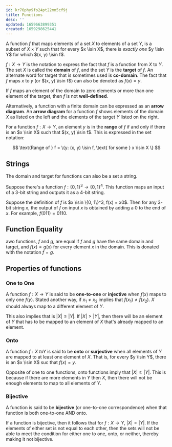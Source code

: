 ```yaml
---
id: kr76phy9fo24pt22mn5cf9j
title: Functions
desc: ''
updated: 1659663899351
created: 1659298625441
---
```


A function $f$ that maps elements of a set $X$ to elements of a set $Y$, is a subset of $X \times Y$ such that for every $x \isin X$, there is _exactly one_ $y \isin Y$ for which $(x, y) \isin f$.

$f: X \to Y$ is the notation to express the fact that $f$ is a function from $X$ to $Y$. The set $X$ is called the __domain__ of $f$, and the set $Y$ is the __target__ of $f$. An alternate word for target that is sometimes used is __co-domain__. The fact that $f$ maps $x$ to $y$ (or $(x, y) \isin f$) can also be denoted as $f(x)=y$.

If $f$ maps an element of the domain to zero elements or more than one element of the target, then $f$ is not __well-defined__.

Alternatively, a function with a finite domain can be expressed as an __arrow diagram__. An __arrow diagram__ for a function $f$ shows elements of the domain $X$ as listed on the left and the elements of the target $Y$ listed on the right.

For a function $f: X \to Y$, an element $y$ is in the __range__ of $f$ if and only if there is an $x \isin X$ such that $(x, y) \isin f$. This is expressed in the set notation:

$$
\text{Range of } f = \{y: (x, y) \isin f, \text{ for some } x \isin X \}
$$

## Strings

The domain and target for functions can also be a set a string.

Suppose there's a function $f: \{0, 1\}^3 \to \{0, 1\}^4$. This function maps an input of a 3-bit string and outputs it as a 4-bit string.

Suppose the definition of $f$ is $x \isin \{0, 1\}^3, f(x) = x0$. Then for any 3-bit string $x$, the output of $f$ on input $x$ is obtained by adding a 0 to the end of $x$. For example, $f(011) = 0110$.

## Function Equality

awo functions, $f$ and $g$, are equal if $f$ and $g$ have the same domain and target, and $f(x) = g(x)$ for every element $x$ in the domain. This is donated with the notation $f = g$.

## Properties of functions

### One to One

A function $f: X \to Y$ is said to be __one-to-one__ or __injective__ when $f(x)$ maps to only one $f(y)$. Stated another way, if $x_1 \neq x_2$ implies that $f(x_1) \neq f(x_2)$. $X$ should always map to a different element of $Y$.

This also implies that is $|X| \leq |Y|$. If $|X| > |Y|$, then there will be an element of $Y$ that has to be mapped to an element of $X$ that's already mapped to an element.

### Onto 

A function $f: X \ to Y$ is said to be __onto__ or __surjective__ when all elements of $Y$ are mapped to at least one element of $X$. That is, for every $y \isin Y$, there is an $x \isin X$ suc that $f(x) = y$.

Opposite of one to one functions, onto functions imply that $|X| \geq |Y|$. This is because if there are more elements in $Y$ then $X$, then there will not be enough elements to map to all elements of $Y$.

### Bijective

A function is said to be __bijective__ (or one-to-one correspondence) when that function is both one-to-one AND onto.

If a function is bijective, then it follows that for $f: X \to Y$, $|X| = |Y|$. If the elements of either set is not equal to each other, then the sets will not be able to meet the condition for either one to one, onto, or neither, thereby making it not bijective.

